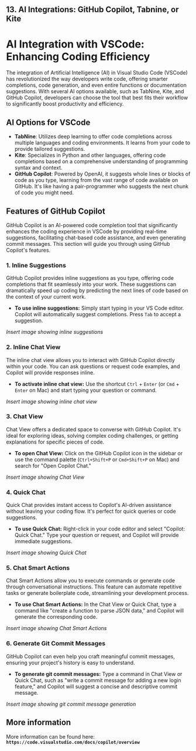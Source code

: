 ## 13. AI Integrations: GitHub Copilot, Tabnine, or Kite

# AI Integration with VSCode: Enhancing Coding Efficiency

The integration of Artificial Intelligence (AI) in Visual Studio Code (VSCode) has revolutionized the way developers write code, offering smarter completions, code generation, and even entire functions or documentation suggestions. With several AI options available, such as TabNine, Kite, and GitHub Copilot, developers can choose the tool that best fits their workflow to significantly boost productivity and efficiency.

## AI Options for VSCode

- **TabNine**: Utilizes deep learning to offer code completions across multiple languages and coding environments. It learns from your code to provide tailored suggestions.
- **Kite**: Specializes in Python and other languages, offering code completions based on a comprehensive understanding of programming syntax and context.
- **GitHub Copilot**: Powered by OpenAI, it suggests whole lines or blocks of code as you type, learning from the vast range of code available on GitHub. It's like having a pair-programmer who suggests the next chunk of code you might need.


## Features of GitHub Copilot

GitHub Copilot is an AI-powered code completion tool that significantly enhances the coding experience in VSCode by providing real-time suggestions, facilitating chat-based code assistance, and even generating commit messages. This section will guide you through using GitHub Copilot's features.

### 1. Inline Suggestions

GitHub Copilot provides inline suggestions as you type, offering code completions that fit seamlessly into your work. These suggestions can dramatically speed up coding by predicting the next lines of code based on the context of your current work.

- **To use inline suggestions:** Simply start typing in your VS Code editor. Copilot will automatically suggest completions. Press `Tab` to accept a suggestion.

*Insert image showing inline suggestions*

### 2. Inline Chat View

The inline chat view allows you to interact with GitHub Copilot directly within your code. You can ask questions or request code examples, and Copilot will provide responses inline.

- **To activate inline chat view:** Use the shortcut `Ctrl` + `Enter` (or `Cmd` + `Enter` on Mac) and start typing your question or command.

*Insert image showing inline chat view*

### 3. Chat View

Chat View offers a dedicated space to converse with GitHub Copilot. It's ideal for exploring ideas, solving complex coding challenges, or getting explanations for specific pieces of code.

- **To open Chat View:** Click on the GitHub Copilot icon in the sidebar or use the command palette (`Ctrl+Shift+P` or `Cmd+Shift+P` on Mac) and search for "Open Copilot Chat."

*Insert image showing Chat View*

### 4. Quick Chat

Quick Chat provides instant access to Copilot's AI-driven assistance without leaving your coding flow. It's perfect for quick queries or code suggestions.

- **To use Quick Chat:** Right-click in your code editor and select "Copilot: Quick Chat." Type your question or request, and Copilot will provide immediate suggestions.

*Insert image showing Quick Chat*

### 5. Chat Smart Actions

Chat Smart Actions allow you to execute commands or generate code through conversational instructions. This feature can automate repetitive tasks or generate boilerplate code, streamlining your development process.

- **To use Chat Smart Actions:** In the Chat View or Quick Chat, type a command like "create a function to parse JSON data," and Copilot will generate the corresponding code.

*Insert image showing Chat Smart Actions*

### 6. Generate Git Commit Messages

GitHub Copilot can even help you craft meaningful commit messages, ensuring your project's history is easy to understand.

- **To generate git commit messages:** Type a command in Chat View or Quick Chat, such as "write a commit message for adding a new login feature," and Copilot will suggest a concise and descriptive commit message.

*Insert image showing git commit message generation*


## More information

More information can be found here: **`https://code.visualstudio.com/docs/copilot/overview`**
